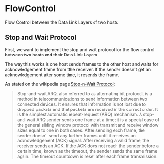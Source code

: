 # FlowControl
Flow Control between the Data Link Layers of two hosts

## Stop and Wait Protocol
First, we want to implement the stop and wait protocol
for the flow control between two hosts and their Data Link Layers

The way this works is one host sends frames to the other host
and waits for acknowledgement frame from tthe receiver.
If the sender doesn't get an acknowledgement after some time,
it resends the frame.

As stated on the wikipedia page [Stop-n-Wait Protocol](https://en.wikipedia.org/wiki/Stop-and-wait_ARQ):

>Stop-and-wait ARQ, also referred to as alternating bit protocol, is a method in telecommunications to send information between two connected devices. It ensures that information is not lost due to dropped packets and that packets are received in the correct order. It is the simplest automatic repeat-request (ARQ) mechanism. A stop-and-wait ARQ sender sends one frame at a time; it is a special case of the general sliding window protocol with transmit and receive window sizes equal to one in both cases. After sending each frame, the sender doesn't send any further frames until it receives an acknowledgement (ACK) signal. After receiving a valid frame, the receiver sends an ACK. If the ACK does not reach the sender before a certain time, known as the timeout, the sender sends the same frame again. The timeout countdown is reset after each frame transmission.